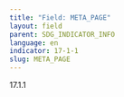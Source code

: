 ```yaml
---
title: "Field: META_PAGE"
layout: field
parent: SDG_INDICATOR_INFO
language: en
indicator: 17-1-1
slug: META_PAGE
---
```

17.1.1